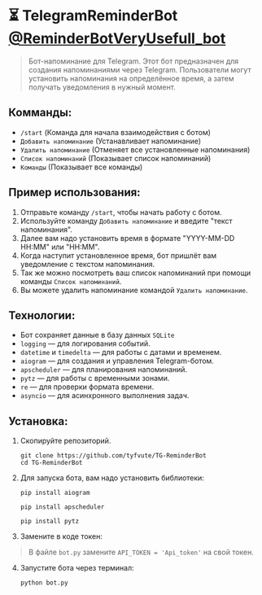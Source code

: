 **⏳ TelegramReminderBot [@ReminderBotVeryUsefull_bot](https://web.telegram.org/k/#@ReminderBotVeryUsefull_bot)**
=
>Бот-напоминание для Telegram.
>Этот бот предназначен для создания напоминаниями через Telegram. Пользователи могут установить напоминания на определённое время, а затем получать уведомления в нужный момент.

Комманды:
-
- `/start` (Команда для начала взаимодействия с ботом)
- `Добавить напоминание` (Устанавливает напоминание)
- `Удалить напоминание` (Отменяет все установленные напоминания)
- `Список напоминаний` (Показывает список напоминаний)
- `Команды` (Показывает все команды)

Пример использования:
-
1. Отправьте команду `/start`, чтобы начать работу с ботом.
2. Используйте команду `Добавить напоминание` и введите "текст напоминания".
3. Далее вам надо установить время в формате "YYYY-MM-DD HH:MM" или "HH:MM".
4. Когда наступит установленное время, бот пришлёт вам уведомление с текстом напоминания.
5. Так же можно посмотреть ваш список напоминаний при помощи команды `Список напоминаний`.
6. Вы можете удалить напоминание командой `Удалить напоминание`.

Технологии:
-

- Бот сохраняет данные в базу данных `SQLite`
- `logging` — для логирования событий.
- `datetime` и `timedelta` — для работы с датами и временем.
- `aiogram` — для создания и управления Telegram-ботом.
- `apscheduler` — для планирования напоминаний.
- `pytz` — для работы с временными зонами.
- `re` — для проверки формата времени.
- `asyncio` — для асинхронного выполнения задач.

**Установка:**
-

1. Скопируйте репозиторий.

       git clone https://github.com/tyfvute/TG-ReminderBot
       cd TG-ReminderBot

3. Для запуска бота, вам надо установить библиотеки:

       pip install aiogram

       pip install apscheduler

       pip install pytz

4. Замените в коде токен:

>В файле `bot.py` замените `API_TOKEN = 'Api_token'` на свой токен.

4. Запустите бота через терминал:

       python bot.py
      

